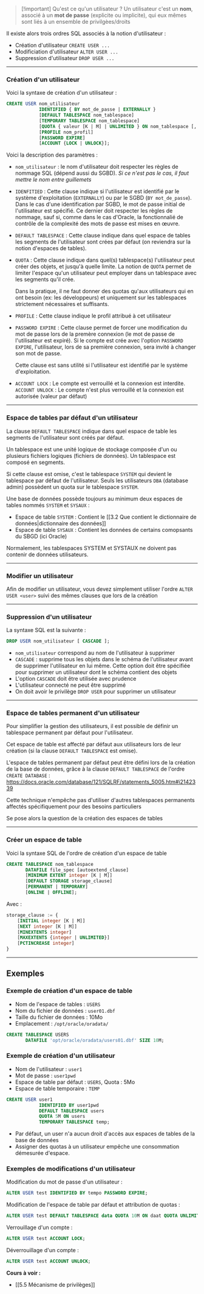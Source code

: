 >[!important] Qu'est ce qu'un utilisateur ?
>Un utilisateur c'est un **nom**, associé à un **mot de passe** (explicite ou implicite), qui eux mêmes sont liés à un ensemble de privilgèes/droits

Il existe alors trois ordres SQL associés à la notion d'utilisateur : 

- Création d'utilisateur `CREATE USER ...`
- Modificiation d'utilisateur `ALTER USER ...`
- Suppression d'utilisateur `DROP USER ...`

---

### Création d'un utilisateur 

Voici la syntaxe de création d'un utilisateur : 

```SQL
CREATE USER nom_utilisateur
			IDENTIFIED { BY mot_de_passe | EXTERNALLY }
			[DEFAULT TABLESPACE nom_tablespace]
			[TEMPORARY TABLESPACE nom_tablespace]
			[QUOTA { valeur [K | M] | UNLIMITED } ON nom_tablespace [, ...] ]
			[PROFILE nom_profil]
			[PASSWORD EXPIRE]
			[ACCOUNT {LOCK | UNLOCK}]; 
```

Voici la description des paramètres : 

- `nom_utilisateur` : le nom d'utilisateur doit respecter les règles de nommage SQL (dépend aussi du SGBD). *Si ce n'est pas le cas, il faut mettre le nom entre guillemets*
  
- `IDENFITIED` : Cette clause indique si l'utilisateur est identifié par le système d'exploitation (`EXTERNALLY`) ou par le SGBD (`BY mot_de_passe`). Dans le cas d'une identification par SGBD, le mot de passe initial de l'utilisateur est spécifié. 
  Ce dernier doit respecter les règles de nommage, sauf si, comme dans le cas d'Oracle, la fonctionnalié de contrôle de la complexité des mots de passe est mises en œuvre.

- `DEFAULT TABLESPACE` : Cette clause indique dans quel espace de tables les segments de l'utilisateur sont crées par défaut (on reviendra sur la notion d'espaces de tables). 

- `QUOTA` : Cette clause indique dans quel(s) tablespace(s) l'utilisateur peut créer des objets, et jusqu'à quelle limite. La notion de `QUOTA` permet de limiter l'espace qu'un utilisateur peut employer dans un tablespace avec les segments qu'il crée. 
  
  Dans la pratique, il ne faut donner des quotas qu'aux utilisateurs qui en ont besoin (ex: les développeurs) et uniquement sur les tablespaces strictement nécessaires et suffisants.

- `PROFILE` : Cette clause indique le profil attribué à cet utilisateur
  
- `PASSWORD EXPIRE` : Cette clause permet de forcer une modification du mot de passe lors de la premère connexion (le mot de passe de l'utilisateur est expiré). Si le compte est crée avec l'option `PASSWORD EXPIRE`, l'utilisateur, lors de sa première connexion, sera invité à changer son mot de passe.
  
  Cette clause est sans utilité si l'utilisateur est identifié par le système d'exploitation.

- `ACCOUNT LOCK` : Le compte est verrouillé et la connexion est interdite. 
  `ACCOUNT UNLOCK` : Le compte n'est plus verrouillé et la connexion est autorisée (valeur par défaut)

---

### Espace de tables par défaut d'un utilisateur

La clause `DEFAULT TABLESPACE` indique dans quel espace de table les segments de l'utilisateur sont créés par défaut.

Un tablespace est une unité logique de stockage composée d'un ou plusieurs fichiers logiques (fichiers de données). Un tablespace est composé en segments.

Si cette clause est omise, c'est le tablespace `SYSTEM` qui devient le tablespace par défaut de l'utilisateur. Seuls les utilisateurs `DBA` (database admin) possèdent un quota sur le tablespace `SYSTEM`.

Une base de données possède toujours au minimum deux espaces de tables nommés `SYSTEM` et `SYSAUX` : 

- Espace de table `SYSTEM` : Contient le [[3.2 Que contient le dictionnaire de données|dictionnaire des données]]
- Espace de table `SYSAUX` : Contient les données de certains comopsants du SBGD (ici Oracle)

Normalement, les tablespaces SYSTEM et SYSTAUX ne doivent pas contenir de données utilisateurs.

---

### Modifier un utilisateur

Afin de modifier un utilisateur, vous devez simplement utiliser l'ordre 
`ALTER USER <user>` suivi des mêmes clauses que lors de la création

---

### Suppression d'un utilisateur

La syntaxe SQL est la suivante : 

```SQL
DROP USER nom_utilisateur [ CASCADE ];
```

- `nom_utilisateur` correspond au nom de l'utilisateur à supprimer
- `CASCADE` : supprime tous les objets dans le schéma de l'utilisateur avant de supprimer l'utilisateur en lui même. Cette option doit être spécifiée pour supprimer un utilisateur dont le schéma contient des objets
- L'option `CASCADE` doit être utilisée avec prudence
- L'utilisateur connecté ne peut être supprimé
- On doit avoir le privilège `DROP USER` pour supprimer un utilisateur

---

### Espace de tables permanent d'un utilisateur

Pour simplifier la gestion des utilisateurs, il est possible de définir un tablespace permanent par défaut pour l'utilisateur.

Cet espace de table est affecté par défaut aux utilisateurs lors de leur création (si la clause `DEFAULT TABLESPACE` est omise).

L'espace de tables permanent par défaut peut être défini lors de la création de la base de données, grâce à la clause `DEFAULT TABLESPACE` de l'ordre `CREATE DATABASE` : https://docs.oracle.com/database/121/SQLRF/statements_5005.htm#i2142339

Cette technique n'empêche pas d'utiliser d'autres tablespaces permanents affectés spécifiquement pour des besoins particuliers 

Se pose alors la question de la création des espaces de tables 

---

### Créer un espace de table

Voici la syntaxe SQL de l'ordre de création d'un espace de table 

```SQL
CREATE TABLESPACE nom_tablespace
	   DATAFILE file_spec [autoextend_clause]
	   [MINIMUM EXTENT integer [K | M]]
	   [DEFAULT STORAGE storage_clause]
	   [PERMANENT | TEMPORARY]
	   [ONLINE | OFFLINE];
```

Avec : 

```sql
storage_clause := {
	[INITIAL integer [K | M]]
	[NEXT integer [K | M]]
	[MINEXTENTS integer]
	[MAXEXTENTS {integer | UNLIMITED}]
	[PCTINCREASE integer]
}
```

---
## Exemples

### Exemple de création d'un espace de table

- Nom de l'espace de tables : `USERS`
- Nom du fichier de données : `user01.dbf`
- Taille du fichier de données : 10Mo
- Emplacement : `/opt/oracle/oradata/`

```SQL
CREATE TABLESPACE USERS 
	   DATAFILE 'opt/oracle/oradata/users01.dbf' SIZE 10M;
```

### Exemple de création d'un utilisateur

- Nom de l'utilisateur : `user1`
- Mot de passe : `user1pwd`
- Espace de table par défaut : `USERS`, Quota : 5Mo
- Espace de table temporaire : `TEMP`

```sql
CREATE USER user1
			IDENTIFIED BY user1pwd
			DEFAULT TABLESPACE users
			QUOTA 5M ON users
			TEMPORARY TABLESPACE temp;
```

- Par défaut, un user n'a aucun droit d'accès aux espaces de tables de la base de données
- Assigner des quotas à un utilisateur empêche une consommation démesurée d'espace.

### Exemples de modifications d'un utilisateur

Modification du mot de passe d'un utilisateur : 

```sql
ALTER USER test IDENTIFIED BY tempo PASSWORD EXPIRE;
```

Modification de l'espace de table par défaut et attribution de quotas :

```sql
ALTER USER test DEFAULT TABLESPACE data QUOTA 10M ON daat QUOTA UNLIMITED on temp;
```

Verrouillage d'un compte :

```sql
ALTER USER test ACCOUNT LOCK;
```

Déverrouillage d'un compte :

```SQL
ALTER USER test ACCOUNT UNLOCK;
```

**Cours à voir :**
- [[5.5 Mécanisme de privilèges]]